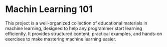 # Machin Learning 101
This project is a well-organized collection of educational materials in machine learning, designed to help any programmer start learning efficiently. It provides structured content, practical examples, and hands-on exercises to make mastering machine learning easier.

